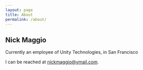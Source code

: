 ```yaml
---
layout: page
title: About
permalink: /about/
---
```


## Nick Maggio

Currently an employee of Unity Technologies, in San Francisco

I can be reached at [nickmaggio@ymail.com](mailto:nickmaggio@ymail.com).
